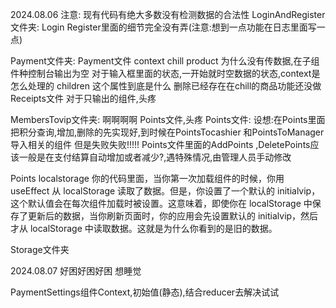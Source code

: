 2024.08.06
注意:
现有代码有绝大多数没有检测数据的合法性
LoginAndRegister文件夹:
Login Register里面的细节完全没有弄(注意:想到一点功能在日志里面写一点)

Payment文件夹:
Payment文件  context 
chill product 为什么没有传数据,在子组件种控制台输出为空
对于输入框里面的状态,一开始就时空数据的状态,context是怎么处理的
children 这个属性到底是什么
删除已经存在在chill的商品功能还没做
Receipts文件
对于只输出的组件,头疼

MembersTovip文件夹:
啊啊啊啊 Points文件,头疼
Points文件:
设想:在Points里面把积分查询,增加,删除的先实现好,到时候在PointsTocashier 和PointsToManager 导入相关的组件
但是失败失败!!!!!
Points文件里面的AddPoints ,DeletePoints应该一般是在支付结算自动增加或者减少?,遇特殊情况,由管理人员手动修改

Points localstorage
你的代码里面，当你第一次加载组件的时候，你用 useEffect 从 localStorage 读取了数据。但是，你设置了一个默认的 initialvip，这个默认值会在每次组件加载时被设置。这意味着，即使你在 localStorage 中保存了更新后的数据，当你刷新页面时，你的应用会先设置默认的 initialvip，然后才从 localStorage 中读取数据。这就是为什么你看到的是旧的数据。
<!-- const [initialvip,setInitialvip] =useState([
    {vip_id:1, vipname:'喜羊羊', nowpoints:500, usedpoints:200, phone:'12345678910'},
    {vip_id:2, vipname:'美羊羊', nowpoints:420, usedpoints:300, phone:'22345678910'},
    {vip_id:3, vipname:'沸羊羊', nowpoints:450, usedpoints:100, phone:'32345678910'},
    {vip_id:4, vipname:'懒羊羊', nowpoints:330, usedpoints:220, phone:'42345678910'},
    {vip_id:5, vipname:'暖羊羊', nowpoints:550, usedpoints:100, phone:'52345678910'}
]);
//修改 加一个条件看local storage里面是否本来就有 胡老师讲的是对的
const [searchvippoints, setsearchvippoints] = useState(''); // 初始化为空字符串,类似于这种的状态，context怎么办
const [vip_Results, setvip_Results] = useState([]);

function handleSeacPointsClick() {
    const result = initialvip.find(v => v.phone.includes(searchvippoints) || v.vip_id.toString().includes(searchvippoints));
    if(result){
        setvip_Results([result]);
    }
    else{
        alert('会员不存在')
    }
}

useEffect(() => {
    const storedVipmembers = localStorage.getItem('initialvip');
    if (storedVipmembers) {
        setInitialvip(JSON.parse(storedVipmembers));
    }
}, []);    

useEffect(() => {
    localStorage.setItem('initialvip', JSON.stringify(initialvip));
}, [initialvip]);
 -->
Storage文件夹

2024.08.07
好困好困好困 想睡觉

PaymentSettings组件Context,初始值(静态),结合reducer去解决试试
